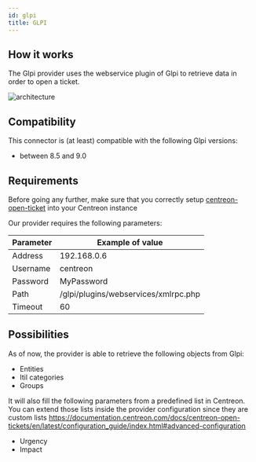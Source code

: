 ```yaml
---
id: glpi
title: GLPI
---
```


## How it works

The Glpi provider uses the webservice plugin of Glpi to retrieve data in order
to open a ticket.

![architecture](../../../assets/integrations/open-tickets/ot-glpi-rest-api-architecture.png)

## Compatibility

This connector is (at least) compatible with the following Glpi versions:

  - between 8.5 and 9.0

## Requirements

Before going any further, make sure that you correctly setup
[centreon-open-ticket](https://documentation.centreon.com/docs/centreon-open-tickets/en/latest/installation/index.html)
into your Centreon instance

Our provider requires the following parameters:

| Parameter | Example of value                     |
| --------- | ------------------------------------ |
| Address   | 192.168.0.6                          |
| Username  | centreon                             |
| Password  | MyPassword                           |
| Path      | /glpi/plugins/webservices/xmlrpc.php |
| Timeout   | 60                                   |

## Possibilities

As of now, the provider is able to retrieve the following objects from Glpi:

  - Entities
  - Itil categories
  - Groups

It will also fill the following parameters from a predefined list in Centreon.
You can extend those lists inside the provider configuration since they are
custom lists
<https://documentation.centreon.com/docs/centreon-open-tickets/en/latest/configuration_guide/index.html#advanced-configuration>

  - Urgency
  - Impact
